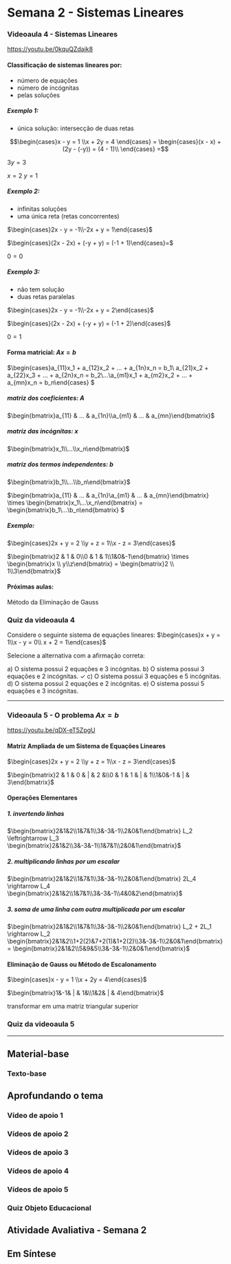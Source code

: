 # Semana 2 - Sistemas Lineares

### Videoaula 4 - Sistemas Lineares
https://youtu.be/0kquQZdajk8

#### Classificação de sistemas lineares por:
- número de equações
- número de incógnitas
- pelas soluções

##### Exemplo 1:
- única solução: intersecção de duas retas

```math
\begin{cases}x - y = 1 \\x + 2y = 4 \end{cases} =

\begin{cases}(x - x) + (2y - (-y)) = (4 - 1)\\ \end{cases} =
```

$3y = 3$

$x = 2$
$y = 1$

##### Exemplo 2: 
- infinitas soluções
- uma única reta (retas concorrentes)

$\begin{cases}2x - y = -1\\-2x + y = 1\end{cases}$

$\begin{cases}(2x - 2x) + (-y + y) = (-1 + 1)\end{cases}=$

$0 = 0$

##### Exemplo 3:
- não tem solução
- duas retas paralelas

$\begin{cases}2x - y = -1\\-2x + y = 2\end{cases}$

$\begin{cases}(2x - 2x) + (-y + y) = (-1 + 2)\end{cases}$

$0 = 1$

#### Forma matricial: $Ax = b$

$\begin{cases}a_{11}x_1 + a_{12}x_2 + ... + a_{1n}x_n = b_1\\ a_{21}x_2 + a_{22}x_3 + ... + a_{2n}x_n = b_2\\...\\a_{m1}x_1 + a_{m2}x_2 + ... + a_{mn}x_n = b_n\end{cases}
$

##### matriz dos coeficientes: $A$
$\begin{bmatrix}a_{11} & ... & a_{1n}\\a_{m1} & ... & a_{mn}\end{bmatrix}$

##### matriz das incógnitas: $x$
$\begin{bmatrix}x_1\\...\\x_n\end{bmatrix}$

##### matriz dos termos independentes: $b$
$\begin{bmatrix}b_1\\...\\b_n\end{bmatrix}$

$\begin{bmatrix}a_{11} & ... & a_{1n}\\a_{m1} & ... & a_{mn}\end{bmatrix} \times \begin{bmatrix}x_1\\...\\x_n\end{bmatrix} = \begin{bmatrix}b_1\\...\\b_n\end{bmatrix} $

##### Exemplo:
$\begin{cases}2x + y = 2 \\y + z = 1\\x - z = 3\end{cases}$

$\begin{bmatrix}2 & 1 & 0\\0 & 1 & 1\\1&0&-1\end{bmatrix} \times \begin{bmatrix}x \\ y\\z\end{bmatrix} = \begin{bmatrix}2 \\ 1\\3\end{bmatrix}$

#### Próximas aulas:
Método da Eliminação de Gauss


### Quiz da videoaula 4

Considere o seguinte sistema de equações lineares: 
$\begin{cases}x + y = 1\\x - y = 0\\ x + 2 = 1\end{cases}$

Selecione a alternativa com a afirmação correta:

a) O sistema possui 2 equações e 3 incógnitas.
b) O sistema possui 3 equações e 2 incógnitas. &check;
c) O sistema possui 3 equações e 5 incógnitas.
d) O sistema possui 2 equações e 2 incógnitas. 
e) O sistema possui 5 equações e 3 incógnitas.

---

### Videoaula 5 - O problema $Ax = b$
https://youtu.be/qDX-eT5ZpgU

#### Matriz Ampliada de um Sistema de Equações Lineares
$\begin{cases}2x + y = 2 \\y + z = 1\\x - z = 3\end{cases}$

$\begin{bmatrix}2 & 1 & 0 & | & 2 &\\0 & 1 & 1 & | & 1\\1&0&-1 & | & 3\end{bmatrix}$

#### Operações Elementares
##### 1. invertendo linhas
$\begin{bmatrix}2&1&2\\1&7&1\\3&-3&-1\\2&0&1\end{bmatrix}  L_2 \leftrightarrow L_3 \begin{bmatrix}2&1&2\\3&-3&-1\\1&7&1\\2&0&1\end{bmatrix}$

##### 2. multiplicando linhas por um escalar
$\begin{bmatrix}2&1&2\\1&7&1\\3&-3&-1\\2&0&1\end{bmatrix}  2L_4 \rightarrow L_4 \begin{bmatrix}2&1&2\\1&7&1\\3&-3&-1\\4&0&2\end{bmatrix}$

##### 3. soma de uma linha com outra multiplicada por um escalar
$\begin{bmatrix}2&1&2\\1&7&1\\3&-3&-1\\2&0&1\end{bmatrix} L_2 + 2L_1 \rightarrow L_2 \begin{bmatrix}2&1&2\\1+2(2)&7+2(1)&1+2(2)\\3&-3&-1\\2&0&1\end{bmatrix}= \begin{bmatrix}2&1&2\\5&9&5\\3&-3&-1\\2&0&1\end{bmatrix}$

#### Eliminação de Gauss ou Método de Escalonamento
$\begin{cases}x - y = 1 \\x + 2y = 4\end{cases}$

$\begin{bmatrix}1&-1& | & 1&\\1&2& | & 4\end{bmatrix}$

transformar em uma matriz triangular superior


### Quiz da videoaula 5

---

## Material-base
### Texto-base

## Aprofundando o tema
### Vídeo de apoio 1
### Vídeos de apoio 2
### Vídeos de apoio 3
### Vídeos de apoio 4
### Vídeos de apoio 5
### Quiz Objeto Educacional

## Atividade Avaliativa - Semana 2

## Em Síntese